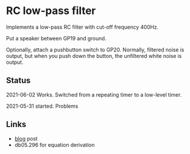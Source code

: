 # RC low-pass filter

Implements a low-pass RC filter with cut-off frequency 400Hz. 

Put a speaker between GP19 and ground.

Optionally, attach a pushbutton switch to GP20. Normally, filtered noise
is output, but when you push down the button, the unfiltered white noise
is output.



## Status

2021-06-02 Works. Switched from a repeating timer to a low-level timer.

2021-05-31 started. Problems

## Links

* [blog](https://mcturra2000.wordpress.com/2021/06/02/sleepico-a-pleasant-noise-generator-for-the-raspberrypi-rp2040/) post
* db05.296 for equation derivation



